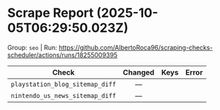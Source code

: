 # Scrape Report (2025-10-05T06:29:50.023Z)

Group: `seo`  |  Run: https://github.com/AlbertoRoca96/scraping-checks-scheduler/actions/runs/18255009395

| Check | Changed | Keys | Error |
|---|:---:|:--|:--|
| `playstation_blog_sitemap_diff` | — |  |  |
| `nintendo_us_news_sitemap_diff` | — |  |  |

